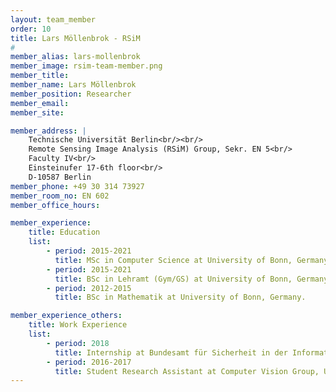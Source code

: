 ```yaml
---
layout: team_member
order: 10
title: Lars Möllenbrok - RSiM
#
member_alias: lars-mollenbrok
member_image: rsim-team-member.png
member_title:
member_name: Lars Möllenbrok
member_position: Researcher
member_email:
member_site:

member_address: |
    Technische Universität Berlin<br/><br/>
    Remote Sensing Image Analysis (RSiM) Group, Sekr. EN 5<br/>
    Faculty IV<br/>
    Einsteinufer 17-6th floor<br/>
    D-10587 Berlin
member_phone: +49 30 314 73927
member_room_no: EN 602
member_office_hours:

member_experience:
    title: Education
    list:
        - period: 2015-2021
          title: MSc in Computer Science at University of Bonn, Germany.
        - period: 2015-2021
          title: BSc in Lehramt (Gym/GS) at University of Bonn, Germany.
        - period: 2012-2015
          title: BSc in Mathematik at University of Bonn, Germany.

member_experience_others:
    title: Work Experience
    list:
        - period: 2018
          title: Internship at Bundesamt für Sicherheit in der Informationstechnik, Germany
        - period: 2016-2017
          title: Student Research Assistant at Computer Vision Group, University of Bonn, Germany.
---
```

